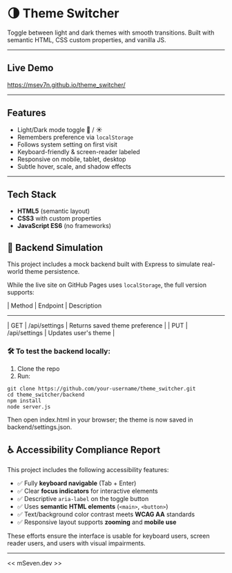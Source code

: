 # 🌗 Theme Switcher

Toggle between light and dark themes with smooth transitions. Built with semantic HTML, CSS custom properties, and vanilla JS.

---

## Live Demo
https://msev7n.github.io/theme_switcher/

---

## Features
- Light/Dark mode toggle 🌙 / ☀️  
- Remembers preference via `localStorage`  
- Follows system setting on first visit  
- Keyboard-friendly & screen-reader labeled  
- Responsive on mobile, tablet, desktop  
- Subtle hover, scale, and shadow effects

---

## Tech Stack
- **HTML5** (semantic layout)  
- **CSS3** with custom properties  
- **JavaScript ES6** (no frameworks)


## 🧪 Backend Simulation

This project includes a mock backend built with Express to simulate real-world theme persistence.

While the live site on GitHub Pages uses `localStorage`, the full version supports:

| Method | Endpoint         | Description
____________________________________________________________
| GET    | /api/settings    | Returns saved theme preference |
| PUT    | /api/settings    | Updates user's theme           |

### 🛠 To test the backend locally:

1. Clone the repo
2. Run:

```
git clone https://github.com/your-username/theme_switcher.git
cd theme_switcher/backend
npm install
node server.js
```
Then open index.html in your browser; the theme is now saved in backend/settings.json.

## ♿ Accessibility Compliance Report

This project includes the following accessibility features:

- ✅ Fully **keyboard navigable** (Tab + Enter)
- ✅ Clear **focus indicators** for interactive elements
- ✅ Descriptive `aria-label` on the toggle button
- ✅ Uses **semantic HTML elements** (`<main>`, `<button>`)
- ✅ Text/background color contrast meets **WCAG AA** standards
- ✅ Responsive layout supports **zooming** and **mobile use**

These efforts ensure the interface is usable for keyboard users, screen reader users, and users with visual impairments.

---

 << mSeven.dev >>
